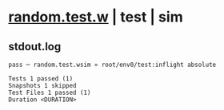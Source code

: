 # [random.test.w](../../../../../../tests/sdk_tests/math/random.test.w) | test | sim

## stdout.log
```log
pass ─ random.test.wsim » root/env0/test:inflight absolute

Tests 1 passed (1)
Snapshots 1 skipped
Test Files 1 passed (1)
Duration <DURATION>
```

